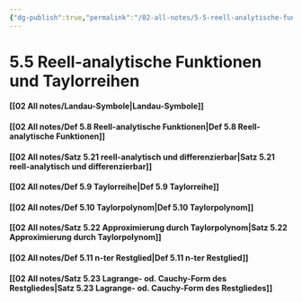```yaml
---
{"dg-publish":true,"permalink":"/02-all-notes/5-5-reell-analytische-funktionen-und-taylorreihen/","dgHomeLink":true,"dgPassFrontmatter":false}
---
```


# 5.5 Reell-analytische Funktionen und Taylorreihen
#### [[02 All notes/Landau-Symbole|Landau-Symbole]]
#### [[02 All notes/Def 5.8 Reell-analytische Funktionen|Def 5.8 Reell-analytische Funktionen]]
#### [[02 All notes/Satz 5.21 reell-analytisch und differenzierbar|Satz 5.21 reell-analytisch und differenzierbar]]
#### [[02 All notes/Def 5.9 Taylorreihe|Def 5.9 Taylorreihe]]
#### [[02 All notes/Def 5.10 Taylorpolynom|Def 5.10 Taylorpolynom]]
#### [[02 All notes/Satz 5.22 Approximierung durch Taylorpolynom|Satz 5.22 Approximierung durch Taylorpolynom]]
#### [[02 All notes/Def 5.11 n-ter Restglied|Def 5.11 n-ter Restglied]]
#### [[02 All notes/Satz 5.23 Lagrange- od. Cauchy-Form des Restgliedes|Satz 5.23 Lagrange- od. Cauchy-Form des Restgliedes]]
